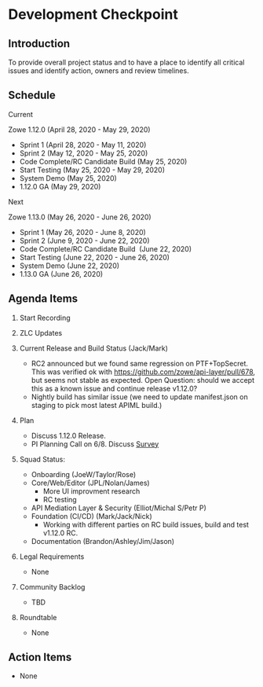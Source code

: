 # Development Checkpoint

Introduction
------------
To provide overall project status and to have a place to identify all critical issues and identify action, owners and review timelines.

Schedule
--------

Current

Zowe 1.12.0 (April 28, 2020 - May 29, 2020)
- Sprint 1 (April 28, 2020 - May 11, 2020)
- Sprint 2 (May 12, 2020 - May 25, 2020)
- Code Complete/RC Candidate Build (May 25, 2020)
- Start Testing (May 25, 2020 - May 29, 2020)
- System Demo (May 25, 2020)
- 1.12.0 GA (May 29, 2020)

Next

Zowe 1.13.0 (May 26, 2020 - June 26, 2020)
- Sprint 1 (May 26, 2020 - June 8, 2020)
- Sprint 2 (June 9, 2020 - June 22, 2020)
- Code Complete/RC Candidate Build  (June 22, 2020)
- Start Testing (June 22, 2020 - June 26, 2020)
- System Demo (June 22, 2020)
- 1.13.0 GA (June 26, 2020)


Agenda Items
------------
1. Start Recording
2. ZLC Updates
3. Current Release and Build Status (Jack/Mark)
   - RC2 announced but we found same regression on PTF+TopSecret. This was verified ok with https://github.com/zowe/api-layer/pull/678, but seems not stable as expected.
     Open Question: should we accept this as a known issue and continue release v1.12.0?
   - Nightly build has similar issue (we need to update manifest.json on staging to pick most latest APIML build.)
4. Plan
     - Discuss 1.12.0 Release.
     - PI Planning Call on 6/8. Discuss [Survey](https://ibm.ent.box.com/notes/672825455060)
5. Squad Status:
    - Onboarding (JoeW/Taylor/Rose)
    - Core/Web/Editor (JPL/Nolan/James)
      - More UI improvment research
      - RC testing
    - API Mediation Layer & Security (Elliot/Michal S/Petr P)
    - Foundation (CI/CD) (Mark/Jack/Nick)
      - Working with different parties on RC build issues, build and test v1.12.0 RC.
    - Documentation (Brandon/Ashley/Jim/Jason)

6. Legal Requirements
    - None

7. Community Backlog
    - TBD
8. Roundtable
    - None

Action Items
------------
- None
